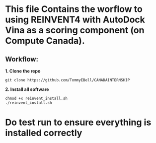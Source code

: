 # This file Contains the worflow to using REINVENT4 with AutoDock Vina as a scoring component (on Compute Canada).

## Workflow:
<b/> 1. Clone the repo </b>
```shell
git clone https://github.com/TommyEBell/CANADAINTERNSHIP
```
<b/> 2. Install all software </b>
```shell
chmod +x reinvent_install.sh
./reinvent_install.sh
```
# Do test run to ensure everything is installed correctly
